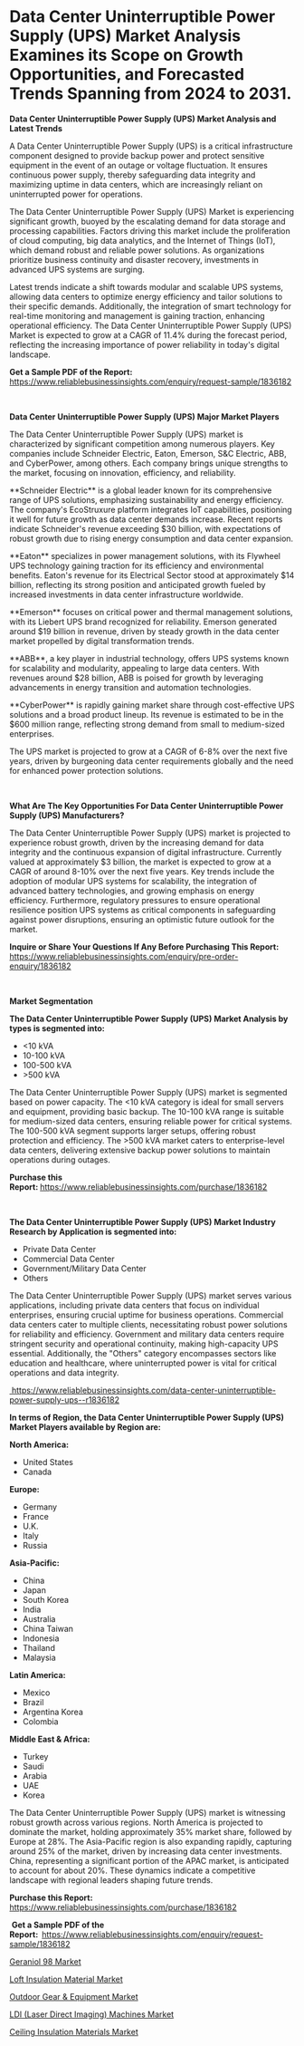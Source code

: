 <p><h1>Data Center Uninterruptible Power Supply (UPS) Market Analysis Examines its Scope on Growth Opportunities, and Forecasted Trends Spanning from 2024 to 2031.</h1></p><p><strong>Data Center Uninterruptible Power Supply (UPS) Market Analysis and Latest Trends</strong></p>
<p><p>A Data Center Uninterruptible Power Supply (UPS) is a critical infrastructure component designed to provide backup power and protect sensitive equipment in the event of an outage or voltage fluctuation. It ensures continuous power supply, thereby safeguarding data integrity and maximizing uptime in data centers, which are increasingly reliant on uninterrupted power for operations.</p><p>The Data Center Uninterruptible Power Supply (UPS) Market is experiencing significant growth, buoyed by the escalating demand for data storage and processing capabilities. Factors driving this market include the proliferation of cloud computing, big data analytics, and the Internet of Things (IoT), which demand robust and reliable power solutions. As organizations prioritize business continuity and disaster recovery, investments in advanced UPS systems are surging.</p><p>Latest trends indicate a shift towards modular and scalable UPS systems, allowing data centers to optimize energy efficiency and tailor solutions to their specific demands. Additionally, the integration of smart technology for real-time monitoring and management is gaining traction, enhancing operational efficiency. The Data Center Uninterruptible Power Supply (UPS) Market is expected to grow at a CAGR of 11.4% during the forecast period, reflecting the increasing importance of power reliability in today's digital landscape.</p></p>
<p><strong>Get a Sample PDF of the Report:&nbsp;</strong> <a href="https://www.reliablebusinessinsights.com/enquiry/request-sample/1836182?utm_campaign=1094&utm_medium=2&utm_source=Github&utm_content=ia&utm_term=16102024&utm_id=data-center-uninterruptible-power-supply-ups">https://www.reliablebusinessinsights.com/enquiry/request-sample/1836182</a></p>
<p>&nbsp;</p>
<p><strong>Data Center Uninterruptible Power Supply (UPS) Major Market Players</strong></p>
<p><p>The Data Center Uninterruptible Power Supply (UPS) market is characterized by significant competition among numerous players. Key companies include Schneider Electric, Eaton, Emerson, S&C Electric, ABB, and CyberPower, among others. Each company brings unique strengths to the market, focusing on innovation, efficiency, and reliability.</p><p>**Schneider Electric** is a global leader known for its comprehensive range of UPS solutions, emphasizing sustainability and energy efficiency. The company's EcoStruxure platform integrates IoT capabilities, positioning it well for future growth as data center demands increase. Recent reports indicate Schneider's revenue exceeding $30 billion, with expectations of robust growth due to rising energy consumption and data center expansion.</p><p>**Eaton** specializes in power management solutions, with its Flywheel UPS technology gaining traction for its efficiency and environmental benefits. Eaton's revenue for its Electrical Sector stood at approximately $14 billion, reflecting its strong position and anticipated growth fueled by increased investments in data center infrastructure worldwide.</p><p>**Emerson** focuses on critical power and thermal management solutions, with its Liebert UPS brand recognized for reliability. Emerson generated around $19 billion in revenue, driven by steady growth in the data center market propelled by digital transformation trends.</p><p>**ABB**, a key player in industrial technology, offers UPS systems known for scalability and modularity, appealing to large data centers. With revenues around $28 billion, ABB is poised for growth by leveraging advancements in energy transition and automation technologies.</p><p>**CyberPower** is rapidly gaining market share through cost-effective UPS solutions and a broad product lineup. Its revenue is estimated to be in the $600 million range, reflecting strong demand from small to medium-sized enterprises.</p><p>The UPS market is projected to grow at a CAGR of 6-8% over the next five years, driven by burgeoning data center requirements globally and the need for enhanced power protection solutions.</p></p>
<p>&nbsp;</p>
<p><strong>What Are The Key Opportunities For Data Center Uninterruptible Power Supply (UPS) Manufacturers?</strong></p>
<p><p>The Data Center Uninterruptible Power Supply (UPS) market is projected to experience robust growth, driven by the increasing demand for data integrity and the continuous expansion of digital infrastructure. Currently valued at approximately $3 billion, the market is expected to grow at a CAGR of around 8-10% over the next five years. Key trends include the adoption of modular UPS systems for scalability, the integration of advanced battery technologies, and growing emphasis on energy efficiency. Furthermore, regulatory pressures to ensure operational resilience position UPS systems as critical components in safeguarding against power disruptions, ensuring an optimistic future outlook for the market.</p></p>
<p><strong>Inquire or Share Your Questions If Any Before Purchasing This Report:</strong> <a href="https://www.reliablebusinessinsights.com/enquiry/pre-order-enquiry/1836182?utm_campaign=1094&utm_medium=2&utm_source=Github&utm_content=ia&utm_term=16102024&utm_id=data-center-uninterruptible-power-supply-ups">https://www.reliablebusinessinsights.com/enquiry/pre-order-enquiry/1836182</a></p>
<p>&nbsp;</p>
<p><strong>Market Segmentation</strong></p>
<p><strong>The Data Center Uninterruptible Power Supply (UPS) Market Analysis by types is segmented into:</strong></p>
<p><ul><li><10 kVA</li><li>10-100 kVA</li><li>100-500 kVA</li><li>>500 kVA</li></ul></p>
<p><p>The Data Center Uninterruptible Power Supply (UPS) market is segmented based on power capacity. The <10 kVA category is ideal for small servers and equipment, providing basic backup. The 10-100 kVA range is suitable for medium-sized data centers, ensuring reliable power for critical systems. The 100-500 kVA segment supports larger setups, offering robust protection and efficiency. The >500 kVA market caters to enterprise-level data centers, delivering extensive backup power solutions to maintain operations during outages.</p></p>
<p><strong>Purchase this Report:&nbsp;</strong><a href="https://www.reliablebusinessinsights.com/purchase/1836182?utm_campaign=1094&utm_medium=2&utm_source=Github&utm_content=ia&utm_term=16102024&utm_id=data-center-uninterruptible-power-supply-ups">https://www.reliablebusinessinsights.com/purchase/1836182</a></p>
<p>&nbsp;</p>
<p><strong>The Data Center Uninterruptible Power Supply (UPS) Market Industry Research by Application is segmented into:</strong></p>
<p><ul><li>Private Data Center</li><li>Commercial Data Center</li><li>Government/Military Data Center</li><li>Others</li></ul></p>
<p><p>The Data Center Uninterruptible Power Supply (UPS) market serves various applications, including private data centers that focus on individual enterprises, ensuring crucial uptime for business operations. Commercial data centers cater to multiple clients, necessitating robust power solutions for reliability and efficiency. Government and military data centers require stringent security and operational continuity, making high-capacity UPS essential. Additionally, the "Others" category encompasses sectors like education and healthcare, where uninterrupted power is vital for critical operations and data integrity.</p></p>
<p><a href="https://www.reliablebusinessinsights.com/data-center-uninterruptible-power-supply-ups--r1836182?utm_campaign=1094&utm_medium=2&utm_source=Github&utm_content=ia&utm_term=16102024&utm_id=data-center-uninterruptible-power-supply-ups">&nbsp;https://www.reliablebusinessinsights.com/data-center-uninterruptible-power-supply-ups--r1836182</a></p>
<p><strong>In terms of Region, the Data Center Uninterruptible Power Supply (UPS) Market Players available by Region are:</strong></p>
<p>
    <p> <strong> North America: </strong>
        <ul>
            <li>United States</li>
            <li>Canada</li>
        </ul>
        </p> 
    <p> <strong> Europe: </strong>
        <ul>
            <li>Germany</li>
            <li>France</li>
            <li>U.K.</li>
            <li>Italy</li>
            <li>Russia</li>
        </ul>
        </p> 
    <p> <strong> Asia-Pacific: </strong>
        <ul>
            <li>China</li>
            <li>Japan</li>
            <li>South Korea</li>
            <li>India</li>
            <li>Australia</li>
            <li>China Taiwan</li>
            <li>Indonesia</li>
            <li>Thailand</li>
            <li>Malaysia</li>
        </ul>
        </p> 
    <p> <strong> Latin America: </strong>
        <ul>
            <li>Mexico</li>
            <li>Brazil</li>
            <li>Argentina Korea</li>
            <li>Colombia</li>
        </ul>
        </p> 
    <p> <strong> Middle East & Africa: </strong>
        <ul>
            <li>Turkey</li>
            <li>Saudi</li>
            <li>Arabia</li>
            <li>UAE</li>
            <li>Korea</li>
        </ul>
    </p>
    </p>
<p><p>The Data Center Uninterruptible Power Supply (UPS) market is witnessing robust growth across various regions. North America is projected to dominate the market, holding approximately 35% market share, followed by Europe at 28%. The Asia-Pacific region is also expanding rapidly, capturing around 25% of the market, driven by increasing data center investments. China, representing a significant portion of the APAC market, is anticipated to account for about 20%. These dynamics indicate a competitive landscape with regional leaders shaping future trends.</p></p>
<p><strong>Purchase this Report: </strong><a href="https://www.reliablebusinessinsights.com/purchase/1836182?utm_campaign=1094&utm_medium=2&utm_source=Github&utm_content=ia&utm_term=16102024&utm_id=data-center-uninterruptible-power-supply-ups">https://www.reliablebusinessinsights.com/purchase/1836182</a></p>
<p>&nbsp;<strong>Get a Sample PDF of the Report:&nbsp;&nbsp;</strong><a href="https://www.reliablebusinessinsights.com/enquiry/request-sample/1836182?utm_campaign=1094&utm_medium=2&utm_source=Github&utm_content=ia&utm_term=16102024&utm_id=data-center-uninterruptible-power-supply-ups">https://www.reliablebusinessinsights.com/enquiry/request-sample/1836182</a></p>
<p><strong></strong></p>
<p><p><a href="https://www.linkedin.com/pulse/global-geraniol-98-market-focus-product-type-flavorandfragrancehouseholdproducts-uxirc?utm_campaign=1094&utm_medium=2&utm_source=Github&utm_content=ia&utm_term=16102024&utm_id=data-center-uninterruptible-power-supply-ups">Geraniol 98 Market</a></p><p><a href="https://www.linkedin.com/pulse/analyzing-global-loft-insulation-material-market-growth-prospects-adzac?utm_campaign=1094&utm_medium=2&utm_source=Github&utm_content=ia&utm_term=16102024&utm_id=data-center-uninterruptible-power-supply-ups">Loft Insulation Material Market</a></p><p><a href="https://github.com/florjvdva/Market-Research-Report-List-1/blob/main/outdoor-gear-equipment-market.md?utm_campaign=1094&utm_medium=2&utm_source=Github&utm_content=ia&utm_term=16102024&utm_id=data-center-uninterruptible-power-supply-ups">Outdoor Gear & Equipment Market</a></p><p><a href="https://github.com/kiara3n0pau/Market-Research-Report-List-1/blob/main/ldi-laser-direct-imaging-machines-market.md?utm_campaign=1094&utm_medium=2&utm_source=Github&utm_content=ia&utm_term=16102024&utm_id=data-center-uninterruptible-power-supply-ups">LDI (Laser Direct Imaging) Machines Market</a></p><p><a href="https://www.linkedin.com/pulse/ceiling-insulation-materials-momentum-charting-52-cagr-path-2024-2031-zopdc?utm_campaign=1094&utm_medium=2&utm_source=Github&utm_content=ia&utm_term=16102024&utm_id=data-center-uninterruptible-power-supply-ups">Ceiling Insulation Materials Market</a></p></p>